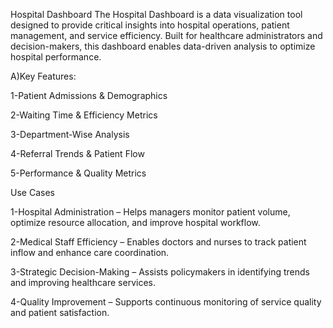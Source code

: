 Hospital Dashboard
The Hospital Dashboard is a data visualization tool designed to provide critical insights into hospital operations, patient management, and service efficiency. Built for healthcare administrators and decision-makers, this dashboard enables data-driven analysis to optimize hospital performance.

A)Key Features:

1-Patient Admissions & Demographics

2-Waiting Time & Efficiency Metrics

3-Department-Wise Analysis

4-Referral Trends & Patient Flow

5-Performance & Quality Metrics

Use Cases

1-Hospital Administration – Helps managers monitor patient volume, optimize resource allocation, and improve hospital workflow.

2-Medical Staff Efficiency – Enables doctors and nurses to track patient inflow and enhance care coordination.

3-Strategic Decision-Making – Assists policymakers in identifying trends and improving healthcare services.

4-Quality Improvement – Supports continuous monitoring of service quality and patient satisfaction.
